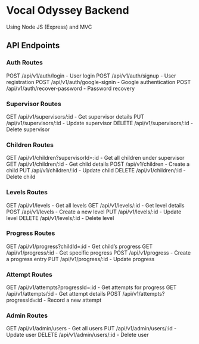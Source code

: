 # Vocal Odyssey Backend
Using Node JS (Express) and MVC

## API Endpoints

### Auth Routes
POST /api/v1/auth/login - User login
POST /api/v1/auth/signup - User registration
POST /api/v1/auth/google-signin - Google authentication
POST /api/v1/auth/recover-password - Password recovery
### Supervisor Routes
GET /api/v1/supervisors/:id - Get supervisor details
PUT /api/v1/supervisors/:id - Update supervisor
DELETE /api/v1/supervisors/:id - Delete supervisor
### Children Routes
GET /api/v1/children?supervisorId=:id - Get all children under supervisor
GET /api/v1/children/:id - Get child details
POST /api/v1/children - Create a child
PUT /api/v1/children/:id - Update child
DELETE /api/v1/children/:id - Delete child
### Levels Routes
GET /api/v1/levels - Get all levels
GET /api/v1/levels/:id - Get level details
POST /api/v1/levels - Create a new level
PUT /api/v1/levels/:id - Update level
DELETE /api/v1/levels/:id - Delete level
### Progress Routes
GET /api/v1/progress?childId=:id - Get child’s progress
GET /api/v1/progress/:id - Get specific progress
POST /api/v1/progress - Create a progress entry
PUT /api/v1/progress/:id - Update progress
### Attempt Routes
GET /api/v1/attempts?progressId=:id - Get attempts for progress
GET /api/v1/attempts/:id - Get attempt details
POST /api/v1/attempts?progressId=:id - Record a new attempt
### Admin Routes
GET /api/v1/admin/users - Get all users
PUT /api/v1/admin/users/:id - Update user
DELETE /api/v1/admin/users/:id - Delete user
